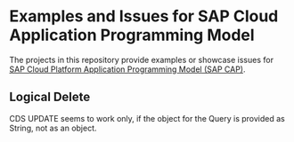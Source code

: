 # Examples and Issues for SAP Cloud Application Programming Model

The projects in this repository provide examples or showcase issues for [SAP Cloud Platform Application Programming Model (SAP CAP)](https://cap.cloud.sap/).

## Logical Delete

CDS UPDATE seems to work only, if the object for the Query is provided as String, not as an object.
